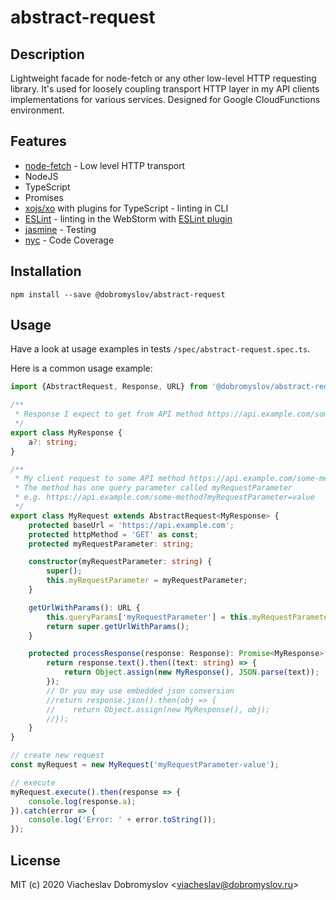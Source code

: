 # abstract-request

## Description

Lightweight facade for node-fetch or any other low-level HTTP requesting library.
It's used for loosely coupling transport HTTP layer in my API clients implementations for various services.
Designed for Google CloudFunctions environment.

## Features

* [node-fetch](https://github.com/node-fetch/node-fetch) - Low level HTTP transport
* NodeJS
* TypeScript
* Promises
* [xojs/xo](https://github.com/xojs/xo) with plugins for TypeScript - linting in CLI
* [ESLint](https://github.com/eslint/eslint) - linting in the WebStorm with [ESLint plugin](https://plugins.jetbrains.com/plugin/7494-eslint)
* [jasmine](https://github.com/jasmine/jasmine) - Testing
* [nyc](https://github.com/istanbuljs/nyc) - Code Coverage

## Installation

```
npm install --save @dobromyslov/abstract-request
```

## Usage

Have a look at usage examples in tests `/spec/abstract-request.spec.ts`.

Here is a common usage example:

```typescript
import {AbstractRequest, Response, URL} from '@dobromyslov/abstract-request';

/**
 * Response I expect to get from API method https://api.example.com/some-method.
 */
export class MyResponse {
    a?: string;
}

/**
 * My client request to some API method https://api.example.com/some-method.
 * The method has one query parameter called myRequestParameter
 * e.g. https://api.example.com/some-method?myRequestParameter=value
 */
export class MyRequest extends AbstractRequest<MyResponse> {
    protected baseUrl = 'https://api.example.com';
    protected httpMethod = 'GET' as const;
    protected myRequestParameter: string;

    constructor(myRequestParameter: string) {
        super();
        this.myRequestParameter = myRequestParameter;
    }

    getUrlWithParams(): URL {
        this.queryParams['myRequestParameter'] = this.myRequestParameter;
        return super.getUrlWithParams();
    }

    protected processResponse(response: Response): Promise<MyResponse> {
        return response.text().then((text: string) => {
            return Object.assign(new MyResponse(), JSON.parse(text));
        });
        // Or you may use embedded json conversion
        //return response.json().then(obj => {
        //    return Object.assign(new MyResponse(), obj);
        //});
    }
}

// create new request
const myRequest = new MyRequest('myRequestParameter-value');

// execute
myRequest.execute().then(response => {
    console.log(response.a);
}).catch(error => {
    console.log('Error: ' + error.toString());
});
``` 

## License

MIT (c) 2020 Viacheslav Dobromyslov <<viacheslav@dobromyslov.ru>>
